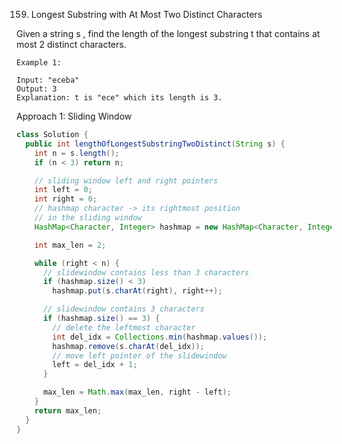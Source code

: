159. Longest Substring with At Most Two Distinct Characters


Given a string s , find the length of the longest substring t  that contains at most 2 distinct characters.
```
Example 1:

Input: "eceba"
Output: 3
Explanation: t is "ece" which its length is 3.
```


Approach 1: Sliding Window

```java
class Solution {
  public int lengthOfLongestSubstringTwoDistinct(String s) {
    int n = s.length();
    if (n < 3) return n;

    // sliding window left and right pointers
    int left = 0;
    int right = 0;
    // hashmap character -> its rightmost position 
    // in the sliding window
    HashMap<Character, Integer> hashmap = new HashMap<Character, Integer>();

    int max_len = 2;

    while (right < n) {
      // slidewindow contains less than 3 characters
      if (hashmap.size() < 3)
        hashmap.put(s.charAt(right), right++);

      // slidewindow contains 3 characters
      if (hashmap.size() == 3) {
        // delete the leftmost character
        int del_idx = Collections.min(hashmap.values());
        hashmap.remove(s.charAt(del_idx));
        // move left pointer of the slidewindow
        left = del_idx + 1;
      }

      max_len = Math.max(max_len, right - left);
    }
    return max_len;
  }
}

```
